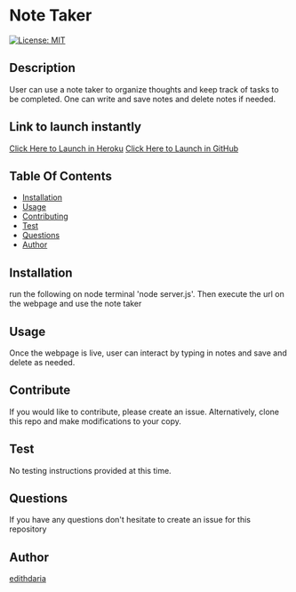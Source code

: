 
  
# Note Taker

[![License: MIT](https://img.shields.io/badge/License-MIT-yellow.svg)](https://opensource.org/licenses/MIT)

## Description
User can use a note taker to organize thoughts and keep track of tasks to be completed. One can write and save notes and delete notes if needed.

## Link to launch instantly
[Click Here to Launch in Heroku](https://evening-headland-63711.herokuapp.com/)
[Click Here to Launch in GitHub](https://edithdaria.github.io/Note-Taker/)

## Table Of Contents
* [Installation](#Installation)
* [Usage](#Usage)
* [Contributing](#Contributing)
* [Test](#Test)
* [Questions](#Questions)
* [Author](#Author)


## Installation
run the following on node terminal 'node server.js'. Then execute the url on the webpage and use the note taker

## Usage
Once the webpage is live, user can interact by typing in notes and save and delete as needed.

## Contribute
If you would like to contribute, please create an issue. Alternatively, clone this repo and make modifications to your copy.

## Test
No testing instructions provided at this time.

## Questions

If you have any questions don't hesitate to create an issue for this repository 

## Author
[edithdaria](https://github.com/edithdaria)


